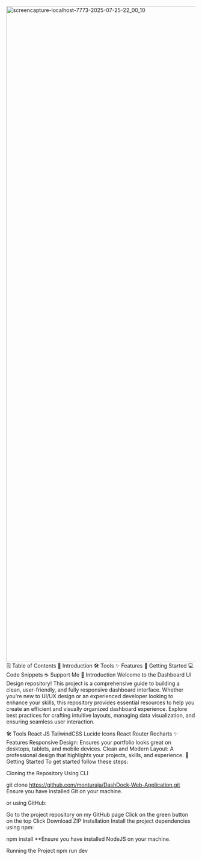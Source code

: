 <img width="1920" height="1745" alt="screencapture-localhost-7773-2025-07-25-22_00_10" src="https://github.com/user-attachments/assets/607e01ad-abdd-4845-8112-f2f1973fbe8a" />
🗒️ Table of Contents
💬 Introduction
🛠️ Tools
✨ Features
🚀 Getting Started
💻 Code Snippets
☕ Support Me
💬 Introduction
Welcome to the Dashboard UI Design repository! This project is a comprehensive guide to building a clean, user-friendly, and fully responsive dashboard interface. Whether you're new to UI/UX design or an experienced developer looking to enhance your skills, this repository provides essential resources to help you create an efficient and visually organized dashboard experience. Explore best practices for crafting intuitive layouts, managing data visualization, and ensuring seamless user interaction.

🛠️ Tools
React JS
TailwindCSS
Lucide Icons
React Router
Recharts
✨ Features
Responsive Design: Ensures your portfolio looks great on desktops, tablets, and mobile devices.
Clean and Modern Layout: A professional design that highlights your projects, skills, and experience.
🚀 Getting Started
To get started follow these steps:

Cloning the Repository
Using CLI

git clone https://github.com/monturaja/DashDock-Web-Application.git
Ensure you have installed Git on your machine.

or using GitHub:

Go to the project repository on my GitHub page
Click on the green button on the top 
Click Download ZIP
Installation
Install the project dependencies using npm:

npm install
**Ensure you have installed NodeJS on your machine.

Running the Project
npm run dev
